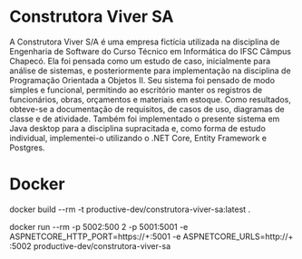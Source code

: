 # Construtora Viver SA

A Construtora Viver S/A é uma empresa fictícia utilizada na disciplina de Engenharia de Software do Curso Técnico em Informática do IFSC Câmpus Chapecó. Ela foi pensada como um estudo de caso, inicialmente para análise de sistemas, e posteriormente para implementação na disciplina de Programação Orientada a Objetos II. Seu sistema foi pensado de modo simples e funcional, permitindo ao escritório manter os registros de funcionários, obras, orçamentos e materiais em estoque. Como resultados, obteve-se a documentação de requisitos, de casos de uso, diagramas de classe e de atividade. Também foi implementado o presente sistema em Java desktop para a disciplina supracitada e, como forma de estudo individual, implementei-o utilizando o .NET Core, Entity Framework e Postgres.

# Docker
docker build --rm -t productive-dev/construtora-viver-sa:latest .

docker run --rm -p 5002:500
2 -p 5001:5001 -e ASPNETCORE_HTTP_PORT=https://+:5001 -e ASPNETCORE_URLS=http://+
:5002 productive-dev/construtora-viver-sa
